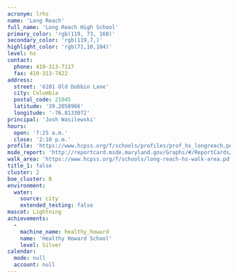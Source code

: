 ```yaml
---
acronym: lrhs
name: 'Long Reach'
full_name: 'Long Reach High School'
primary_color: 'rgb(119, 73, 168)'
secondary_color: 'rgb(119,7,)'
highlight_color: 'rgb(71,10,104)'
level: hs
contact:
  phone: 410-313-7117
  fax: 410-313-7422
address:
  street: '6101 Old Dobbin Lane'
  city: Columbia
  postal_code: 21045
  latitude: '39.2058966'
  longitude: '-76.8133072'
principal: 'Josh Wasilewski'
hours:
  open: '7:25 a.m.'
  close: '2:10 p.m.'
profile: 'https://www.hcpss.org/f/schools/profiles/prof_hs_longreach.pdf'
msde_report: 'http://reportcard.msde.maryland.gov/Graphs/#/ReportCards/ReportCardSchool/1//1/13/0623/'
walk_area: 'https://www.hcpss.org/f/schools/long-reach-hs-walk-area.pdf'
title_1: false
cluster: 2
boe_cluster: B
environment:
  water:
    source: city
    extended_testing: false
mascot: Lightning
achievements:
  -
    machine_name: healthy_howard
    name: 'Healthy Howard School'
    level: Silver
calendar:
  mode: null
  account: null
---
```

